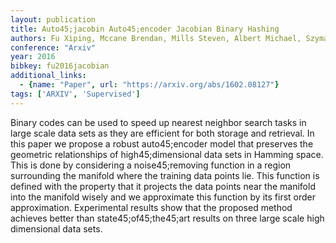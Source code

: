 ```yaml
---
layout: publication
title: Auto45;jacobin Auto45;encoder Jacobian Binary Hashing
authors: Fu Xiping, Mccane Brendan, Mills Steven, Albert Michael, Szymanski Lech
conference: "Arxiv"
year: 2016
bibkey: fu2016jacobian
additional_links:
  - {name: "Paper", url: "https://arxiv.org/abs/1602.08127"}
tags: ['ARXIV', 'Supervised']
---
```

Binary codes can be used to speed up nearest neighbor search tasks in large scale data sets as they are efficient for both storage and retrieval. In this paper we propose a robust auto45;encoder model that preserves the geometric relationships of high45;dimensional data sets in Hamming space. This is done by considering a noise45;removing function in a region surrounding the manifold where the training data points lie. This function is defined with the property that it projects the data points near the manifold into the manifold wisely and we approximate this function by its first order approximation. Experimental results show that the proposed method achieves better than state45;of45;the45;art results on three large scale high dimensional data sets.

